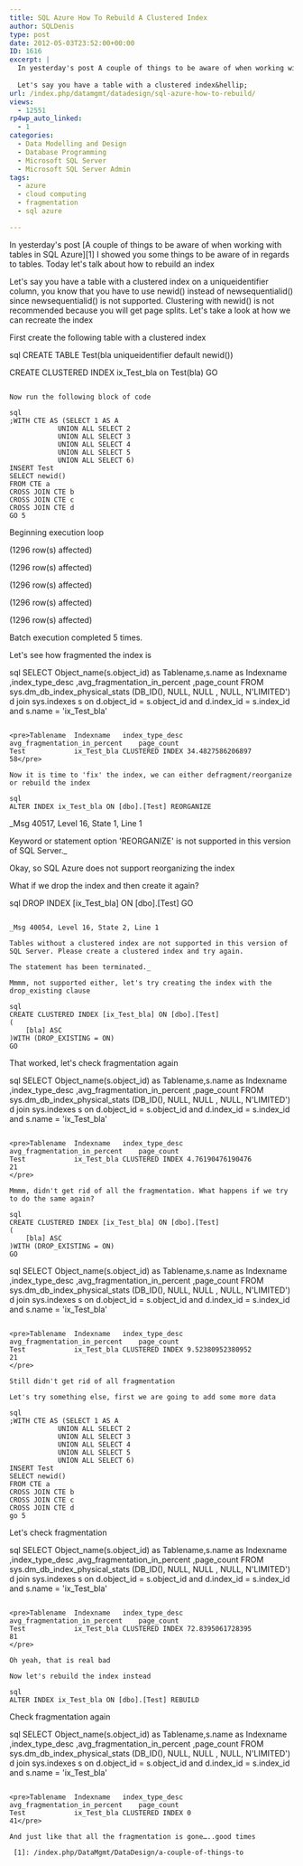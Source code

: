 ```yaml
---
title: SQL Azure How To Rebuild A Clustered Index
author: SQLDenis
type: post
date: 2012-05-03T23:52:00+00:00
ID: 1616
excerpt: |
  In yesterday's post A couple of things to be aware of when working with tables in SQL Azure I showed you some things to be aware of in regards to tables. Today let's talk about how to rebuild an index
  
  Let's say you have a table with a clustered index&hellip;
url: /index.php/datamgmt/datadesign/sql-azure-how-to-rebuild/
views:
  - 12551
rp4wp_auto_linked:
  - 1
categories:
  - Data Modelling and Design
  - Database Programming
  - Microsoft SQL Server
  - Microsoft SQL Server Admin
tags:
  - azure
  - cloud computing
  - fragmentation
  - sql azure

---
```

In yesterday's post [A couple of things to be aware of when working with tables in SQL Azure][1] I showed you some things to be aware of in regards to tables. Today let's talk about how to rebuild an index

Let's say you have a table with a clustered index on a uniqueidentifier column, you know that you have to use newid() instead of newsequentialid() since newsequentialid() is not supported. Clustering with newid() is not recommended because you will get page splits. Let's take a look at how we can recreate the index

First create the following table with a clustered index

sql
CREATE TABLE Test(bla uniqueidentifier default newid())

CREATE CLUSTERED INDEX ix_Test_bla on Test(bla)
GO
```

Now run the following block of code

sql
;WITH CTE AS (SELECT 1 AS A 
			UNION ALL SELECT 2 
			UNION ALL SELECT 3 
			UNION ALL SELECT 4 
			UNION ALL SELECT 5
			UNION ALL SELECT 6)
INSERT Test
SELECT newid() 
FROM CTE a
CROSS JOIN CTE b
CROSS JOIN CTE c
CROSS JOIN CTE d
GO 5
```

Beginning execution loop

(1296 row(s) affected)

(1296 row(s) affected)

(1296 row(s) affected)

(1296 row(s) affected)

(1296 row(s) affected)
  
Batch execution completed 5 times.

Let's see how fragmented the index is

sql
SELECT Object_name(s.object_id) as Tablename,s.name as Indexname
,index_type_desc
,avg_fragmentation_in_percent
,page_count
FROM sys.dm_db_index_physical_stats (DB_ID(), NULL, NULL , NULL, N'LIMITED') d
join sys.indexes s on d.object_id = s.object_id
and d.index_id = s.index_id
and s.name = 'ix_Test_bla'
```

<pre>Tablename	Indexname	index_type_desc	avg_fragmentation_in_percent	page_count
Test	        ix_Test_bla	CLUSTERED INDEX	34.4827586206897                 58</pre>

Now it is time to 'fix' the index, we can either defragment/reorganize or rebuild the index

sql
ALTER INDEX ix_Test_bla ON [dbo].[Test] REORGANIZE
```

_Msg 40517, Level 16, State 1, Line 1
  
Keyword or statement option 'REORGANIZE' is not supported in this version of SQL Server._

Okay, so SQL Azure does not support reorganizing the index
  
What if we drop the index and then create it again?

sql
DROP INDEX [ix_Test_bla] ON [dbo].[Test] 
GO
```

_Msg 40054, Level 16, State 2, Line 1
  
Tables without a clustered index are not supported in this version of SQL Server. Please create a clustered index and try again.
  
The statement has been terminated._

Mmmm, not supported either, let's try creating the index with the drop_existing clause

sql
CREATE CLUSTERED INDEX [ix_Test_bla] ON [dbo].[Test]
(
	[bla] ASC
)WITH (DROP_EXISTING = ON)
GO
```

That worked, let's check fragmentation again

sql
SELECT Object_name(s.object_id) as Tablename,s.name as Indexname
,index_type_desc
,avg_fragmentation_in_percent
,page_count
FROM sys.dm_db_index_physical_stats (DB_ID(), NULL, NULL , NULL, N'LIMITED') d
join sys.indexes s on d.object_id = s.object_id
and d.index_id = s.index_id
and s.name = 'ix_Test_bla'
```

<pre>Tablename	Indexname	index_type_desc	avg_fragmentation_in_percent	page_count
Test	        ix_Test_bla	CLUSTERED INDEX	4.76190476190476                21
</pre>

Mmmm, didn't get rid of all the fragmentation. What happens if we try to do the same again?

sql
CREATE CLUSTERED INDEX [ix_Test_bla] ON [dbo].[Test]
(
	[bla] ASC
)WITH (DROP_EXISTING = ON)
GO
```

sql
SELECT Object_name(s.object_id) as Tablename,s.name as Indexname
,index_type_desc
,avg_fragmentation_in_percent
,page_count
FROM sys.dm_db_index_physical_stats (DB_ID(), NULL, NULL , NULL, N'LIMITED') d
join sys.indexes s on d.object_id = s.object_id
and d.index_id = s.index_id
and s.name = 'ix_Test_bla'
```

<pre>Tablename	Indexname	index_type_desc	avg_fragmentation_in_percent	page_count
Test	        ix_Test_bla	CLUSTERED INDEX	9.52380952380952                 21
</pre>

Still didn't get rid of all fragmentation
  
Let's try something else, first we are going to add some more data

sql
;WITH CTE AS (SELECT 1 AS A 
			UNION ALL SELECT 2 
			UNION ALL SELECT 3 
			UNION ALL SELECT 4 
			UNION ALL SELECT 5
			UNION ALL SELECT 6)
INSERT Test
SELECT newid() 
FROM CTE a
CROSS JOIN CTE b
CROSS JOIN CTE c
CROSS JOIN CTE d
go 5
```

Let's check fragmentation

sql
SELECT Object_name(s.object_id) as Tablename,s.name as Indexname
,index_type_desc
,avg_fragmentation_in_percent
,page_count
FROM sys.dm_db_index_physical_stats (DB_ID(), NULL, NULL , NULL, N'LIMITED') d
join sys.indexes s on d.object_id = s.object_id
and d.index_id = s.index_id
and s.name = 'ix_Test_bla'
```

<pre>Tablename	Indexname	index_type_desc	avg_fragmentation_in_percent	page_count
Test	        ix_Test_bla	CLUSTERED INDEX	72.8395061728395                 81
</pre>

Oh yeah, that is real bad

Now let's rebuild the index instead

sql
ALTER INDEX ix_Test_bla ON [dbo].[Test] REBUILD
```

Check fragmentation again

sql
SELECT Object_name(s.object_id) as Tablename,s.name as Indexname
,index_type_desc
,avg_fragmentation_in_percent
,page_count
FROM sys.dm_db_index_physical_stats (DB_ID(), NULL, NULL , NULL, N'LIMITED') d
join sys.indexes s on d.object_id = s.object_id
and d.index_id = s.index_id
and s.name = 'ix_Test_bla'
```

<pre>Tablename	Indexname	index_type_desc	avg_fragmentation_in_percent	page_count
Test	        ix_Test_bla	CLUSTERED INDEX	0                               41</pre>

And just like that all the fragmentation is gone…..good times

 [1]: /index.php/DataMgmt/DataDesign/a-couple-of-things-to